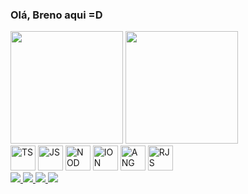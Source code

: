 ### Olá, Breno aqui =D

<div>
    <img height="180em" src="https://github-readme-stats.vercel.app/api?username=srGuardia&show_icons=true&theme=radical&count_private=true&include_all_commits=true" />
    <img height="180em" src="https://github-readme-stats.vercel.app/api/top-langs?username=srGuardia&show_icons=true&theme=radical&layout=compact&langs_count=8" />
</div>

<div>
    <img width="40px" src="https://img.icons8.com/color/48/000000/typescript.png" alt="TS"/>
        <img width="40px" src="https://img.icons8.com/color/48/000000/javascript--v2.png" alt="JS"/>
        <img width="40px" src="https://img.icons8.com/color/48/000000/nodejs.png" alt="NOD"/>
        <img width="40px" src="https://img.icons8.com/ios-filled/50/000000/ionic.png" alt="ION"/>
        <img width="40px" src="https://img.icons8.com/color/64/000000/angularjs.png" alt="ANG"/>
        <img width="40px" src="https://img.icons8.com/nolan/64/react-native.png" alt="RJS"/>
</div>

<div>
    <a href="https://api.whatsapp.com/send?phone=5518997828340&text=Ol%C3%A1%20%3DD" target="_blank">
        <img src="https://img.shields.io/badge/WhatsApp-25D366?style=for-the-badge&logo=whatsapp&logoColor=white" />
    </a>
    <a href="" target="_blank">
        <img src="https://img.shields.io/badge/Discord-7289DA?style=for-the-badge&logo=discord&logoColor=white" />
    </a>
    <a href="" target="_blank">
        <img src="https://img.shields.io/badge/Instagram-E4405F?style=for-the-badge&logo=instagram&logoColor=white" />
    </a>
    <a href="https://www.linkedin.com/in/breno-guardia-cardoso-a70185164/" target="_blank">
        <img src="https://img.shields.io/badge/LinkedIn-0077B5?style=for-the-badge&logo=linkedin&logoColor=white" />
    </a>
</div>



